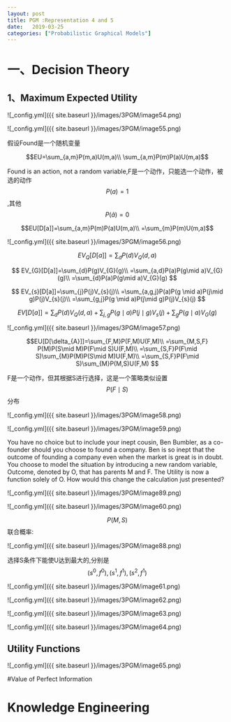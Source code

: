 ```yaml
---
layout: post
title: PGM :Representation 4 and 5
date:   2019-03-25
categories: ["Probabilistic Graphical Models"]
---
```


# 一、Decision Theory  

## 1、Maximum Expected Utility  

![_config.yml]({{ site.baseurl }}/images/3PGM/image54.png) 

![_config.yml]({{ site.baseurl }}/images/3PGM/image55.png)   


假设Found是一个随机变量  

$$EU=\sum_{a,m}P(m,a)U(m,a)\\
\sum_{a,m}P(m)P(a)U(m,a)$$  

Found is an action, not a random variable,F是一个动作，只能选一个动作，被选的动作$$P(a)=1$$,其他$$P(\tilde{a})=0$$  

$$EU[D[a]]=\sum_{a,m}P(m)P(a)U(m,a)\\
=\sum_{m}P(m)U(m,a)$$  

![_config.yml]({{ site.baseurl }}/images/3PGM/image56.png)  

$$EV_{Q}[D[a]]=\sum_{d}P(d)V_{Q}(d,a)$$  

$$
EV_{G}[D[a]]=\sum_{d}P(g)V_{G}(g)\\
=\sum_{a,d}P(a)P(g\mid a)V_{G}(g)\\
=\sum_{d}P(a)P(g\mid a)V_{G}(g)
$$  

$$
EV_{s}[D[a]]=\sum_{j}P(j)V_{s}(j)\\
=\sum_{a,g,j}P(a)P(g \mid a)P(j\mid g)P(j)V_{s}(j)\\
=\sum_{g,j}P(g \mid a)P(j\mid g)P(j)V_{s}(j)
$$  

$$EV[D[a]]=\sum_{d}P(d)V_{Q}(d,a)+\sum_{j,g}P(g\mid a)P(j\mid g)V_{s}(j)+\sum_{g}P(g\mid a)V_{G}(g)$$   

![_config.yml]({{ site.baseurl }}/images/3PGM/image57.png)   

$$EU[D[\delta_{A}]]=\sum_{F,M}P(F,M)U(F,M)\\
=\sum_{M,S,F} P(M)P(S\mid M)P(F\mid S)U(F,M)\\
=\sum_{S,F}P(F\mid S)\sum_{M}P(M)P(S\mid M)U(F,M)\\
=\sum_{S,F}P(F\mid S)\sum_{M}P(M,S)U(F,M)
$$ 

F是一个动作，但其根据S进行选择，这是一个策略类似设置$$P(F\mid S)$$分布      

![_config.yml]({{ site.baseurl }}/images/3PGM/image58.png)  

![_config.yml]({{ site.baseurl }}/images/3PGM/image59.png)   

You have no choice but to include your inept cousin, Ben Bumbler, as a co-founder should you choose to found a company. Ben is so inept that the outcome of founding a company even when the market is great is in doubt. You choose to model the situation by introducing a new random variable, Outcome, denoted by O, that has parents M and F. The Utility is now a function solely of O. How would this change the calculation just presented?  

![_config.yml]({{ site.baseurl }}/images/3PGM/image89.png)   

![_config.yml]({{ site.baseurl }}/images/3PGM/image60.png)  

$$P(M,S)$$联合概率:  

![_config.yml]({{ site.baseurl }}/images/3PGM/image88.png)  



选择S条件下能使U达到最大的,分别是$$(s^0,f^0),(s^1,f^1),(s^2,f^1)$$ 

![_config.yml]({{ site.baseurl }}/images/3PGM/image61.png)   


![_config.yml]({{ site.baseurl }}/images/3PGM/image62.png)   


![_config.yml]({{ site.baseurl }}/images/3PGM/image63.png)   

![_config.yml]({{ site.baseurl }}/images/3PGM/image64.png)   

## Utility Functions	

![_config.yml]({{ site.baseurl }}/images/3PGM/image65.png)   

#Value of Perfect Information  

## 

# Knowledge	Engineering	

